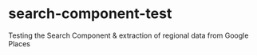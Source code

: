 # search-component-test
Testing the Search Component &amp; extraction of regional data from Google Places
